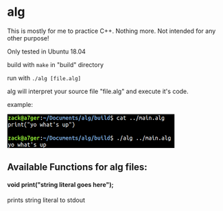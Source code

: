 # alg

This is mostly for me to practice C++. Nothing more. Not intended for any other purpose!

Only tested in Ubuntu 18.04

build with `make` in "build" directory

run with `./alg [file.alg]`

alg will interpret your source file "file.alg" and execute it's code.

example:

![example](./images/example.png)


## Available Functions for alg files:

#### void print("string literal goes here");
  
prints string literal to stdout
